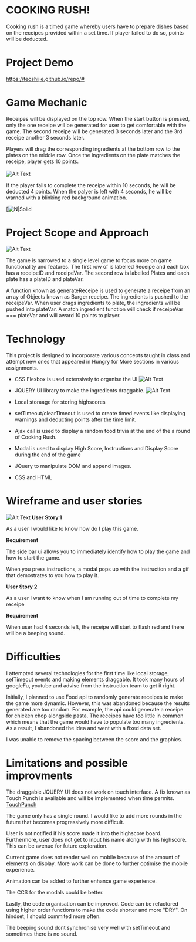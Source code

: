 # COOKING RUSH!

Cooking rush is a timed game whereby users have to prepare dishes based on the receipes provided within a set time. If player failed to do so, points will be deducted. 

# Project Demo 

https://teoshijie.github.io/repo/#

# Game Mechanic

Receipes will be displayed on the top row. When the start button is pressed, only the one receipe will be generated for user to get comfortable with the game. The second receipe will be generated 3 seconds later and the 3rd receipe another 3 seconds later. 

Players will drag the corresponding ingredients at the bottom row to the plates on the middle row. Once the ingredients on the plate matches the receipe, player gets 10 points. 
<br/><br/>
![Alt Text](https://media.giphy.com/media/JSeKMhr03G7kvA80Bt/giphy.gif)


If the player fails to complete the receipe within 10 seconds, he will be deducted 4 points. 
When the palyer is left with 4 seconds, he will be warned with a blinking red background animation. 

[![N|Solid](https://media.giphy.com/media/lShHXrsR8Sk1OSh8Dv/giphy.gif)

# Project Scope and Approach
![Alt Text](https://i.ibb.co/z8VZ4XY/main.jpg)

The game is narrowed to a single level game to focus more on game functionality and features. 
The first row of is labelled Receipe and each box has a receipeID and receipeVar.
The second row is labelled Plates and each plate has a plateID and plateVar.

A function known as generateReceipe is used to generate a receipe from an array of Objects known as Burger receipe. 
The ingredients is pushed to the receipeVar. 
When user drags ingredients to plate, the ingredients will be pushed into plateVar. 
A match ingredient function will check if receipeVar === plateVar and will award 10 points to player.

# Technology
This project is designed to incorporate various concepts taught in class and attempt new ones that appeared in Hungry for More sections in various assignments.  

* CSS Flexbox is used extensively to organise the UI
![Alt Text](https://i.ibb.co/RgGVYTf/rushmain.png)

* JQUERY UI library to make the ingredients draggable.
![Alt Text](https://media.giphy.com/media/fWqGVdSr1ThqIoakwN/giphy.gif)

* Local storaage for storing highscores
* setTimeout/clearTimeout is used to create timed events like displaying warnings and deducting points after the time limit. 
* Ajax call is used to display a random food trivia at the end of the a round of Cooking Rush. 
* Modal is used to display High Score, Instructions and Display Score during the end of the game 
* JQuery to manipulate DOM and append images. 
* CSS and HTML 

# Wireframe and user stories 

![Alt Text](https://i.ibb.co/5TTnT4m/083b43780f57464f863b689dbb28aec2.png)
**User Story 1**

As a user I would like to know how do I play this game. 

**Requirement**

The side bar ui allows you to immediately identify how to play the game and how to start the game. 

When you press instructions, a modal pops up with the instruction and a gif that demostrates to you how to play it. 

**User Story 2** 

As a user I want to know when I am running out of time to complete my receipe 

**Requirement**

When user had 4 seconds left, the receipe will start to flash red and there will be a beeping sound. 




# Difficulties 

I attempted several technologies for the first time like local storage, setTimeout events and making elements draggable. It took many hours of googleFu, youtube and advise from the instruction team to get it right. 

Initially, I planned to use Food api to randomly generate receipes to make the game more dynamic. However, this was abandoned because the results generated are too random. For example, the api could generate a receipe for chicken chop alongside pasta. The receipes have too little in common which means that the game would have to populate too many ingredients. As a result, I abandoned the idea and went with a fixed data set. 

I was unable to remove the spacing between the score and the graphics. 

# Limitations and possible improvments

The draggable JQUERY UI does not work on touch interface. A fix known as Touch Punch is available and will be implemented when time permits. [TouchPunch](https://github.com/furf/jquery-ui-touch-punch)

The game only has a single round. I would like to add more rounds in the future that becomes progressively more difficult. 

User is not notified if his score made it into the highscore board. Furthermore, user does not get to input his name along with his highscore. This can be avenue for future exploration. 

Current game does not render well on mobile because of the amount of elements on display. More work can be done to further optimise the mobile experience. 

Animation can be added to further enhance game experience. 

The CCS for the modals could be better. 

Lastly, the code organisation can be improved. Code can be refactored using higher order functions to make the code shorter and more "DRY". On hindset, I should commited more often. 

The beeping sound dont synchronise very well with setTimeout and sometimes there is no sound. 

